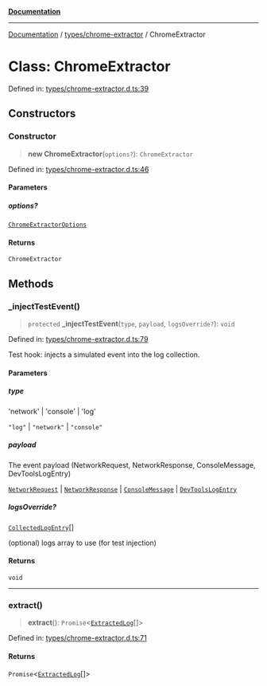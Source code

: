 [**Documentation**](../../../README.md)

***

[Documentation](../../../README.md) / [types/chrome-extractor](../README.md) / ChromeExtractor

# Class: ChromeExtractor

Defined in: [types/chrome-extractor.d.ts:39](https://github.com/Jason-Vaughan/CLiTS/blob/08dc9183978ffe290c0eea07fbaf407630d61e44/src/types/chrome-extractor.d.ts#L39)

## Constructors

### Constructor

> **new ChromeExtractor**(`options?`): `ChromeExtractor`

Defined in: [types/chrome-extractor.d.ts:46](https://github.com/Jason-Vaughan/CLiTS/blob/08dc9183978ffe290c0eea07fbaf407630d61e44/src/types/chrome-extractor.d.ts#L46)

#### Parameters

##### options?

[`ChromeExtractorOptions`](../interfaces/ChromeExtractorOptions.md)

#### Returns

`ChromeExtractor`

## Methods

### \_injectTestEvent()

> `protected` **\_injectTestEvent**(`type`, `payload`, `logsOverride?`): `void`

Defined in: [types/chrome-extractor.d.ts:79](https://github.com/Jason-Vaughan/CLiTS/blob/08dc9183978ffe290c0eea07fbaf407630d61e44/src/types/chrome-extractor.d.ts#L79)

Test hook: injects a simulated event into the log collection.

#### Parameters

##### type

'network' | 'console' | 'log'

`"log"` | `"network"` | `"console"`

##### payload

The event payload (NetworkRequest, NetworkResponse, ConsoleMessage, DevToolsLogEntry)

[`NetworkRequest`](../../chrome-types/interfaces/NetworkRequest.md) | [`NetworkResponse`](../../chrome-types/interfaces/NetworkResponse.md) | [`ConsoleMessage`](../../chrome-types/interfaces/ConsoleMessage.md) | [`DevToolsLogEntry`](../../chrome-types/interfaces/DevToolsLogEntry.md)

##### logsOverride?

[`CollectedLogEntry`](../interfaces/CollectedLogEntry.md)[]

(optional) logs array to use (for test injection)

#### Returns

`void`

***

### extract()

> **extract**(): `Promise`\<[`ExtractedLog`](../../extractor/interfaces/ExtractedLog.md)[]\>

Defined in: [types/chrome-extractor.d.ts:71](https://github.com/Jason-Vaughan/CLiTS/blob/08dc9183978ffe290c0eea07fbaf407630d61e44/src/types/chrome-extractor.d.ts#L71)

#### Returns

`Promise`\<[`ExtractedLog`](../../extractor/interfaces/ExtractedLog.md)[]\>
